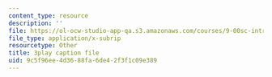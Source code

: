 ```yaml
---
content_type: resource
description: ''
file: https://ol-ocw-studio-app-qa.s3.amazonaws.com/courses/9-00sc-introduction-to-psychology-fall-2011/9c5f96ee4d3688fa6de42f3f1c09e389_syXplPKQb_o.srt
file_type: application/x-subrip
resourcetype: Other
title: 3play caption file
uid: 9c5f96ee-4d36-88fa-6de4-2f3f1c09e389
---
```

